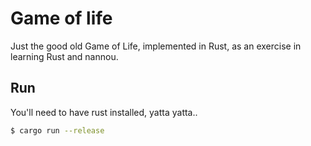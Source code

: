 # Game of life

Just the good old Game of Life, implemented in Rust, as an exercise in learning Rust and nannou.

## Run
You'll need to have rust installed, yatta yatta..

```bash
$ cargo run --release
```
